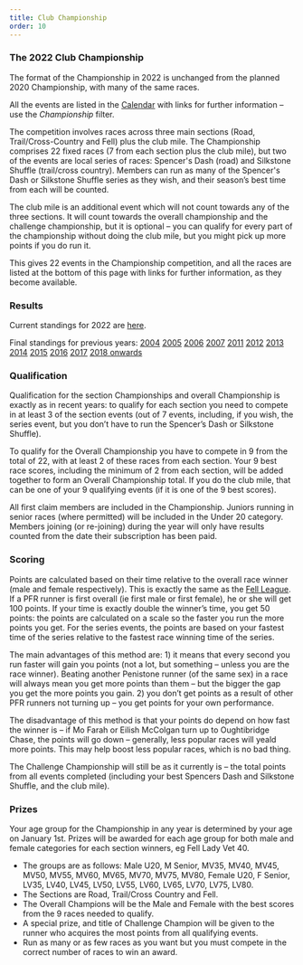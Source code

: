 ```yaml
---
title: Club Championship
order: 10
---
```

### The 2022 Club Championship

The format of the Championship in 2022 is unchanged from the planned 2020 Championship, with many of the same races.

All the events are listed in the [Calendar](https://pfrac.chrishodgson.co.uk/calendar) with links for further information – use the _Championship_ filter.

The competition involves races across three main sections (Road, Trail/Cross-Country and Fell) plus the club mile. The Championship comprises 22 fixed races (7 from each section plus the club mile), but two of the events are local series of races: Spencer's Dash (road) and Silkstone Shuffle (trail/cross country). Members can run as many of the Spencer's Dash or Silkstone Shuffle series as they wish, and their season’s best time from each will be counted.

The club mile is an additional event which will not count towards any of the three sections. It will count towards the overall championship and the challenge championship, but it is optional – you can qualify for every part of the championship without doing the club mile, but you might pick up more points if you do run it.

This gives 22 events in the Championship competition, and all the races are listed at the bottom of this page with links for further information, as they become available.

### Results

Current standings for 2022 are [here](http://results.pfrac.co.uk/http://results.pfrac.co.uk/Championship2022/Challenge.html).

Final standings for previous years:
[2004](http://pfrac.co.uk/wp-content/uploads/2015/11/Championship-2004-Results.xlsx)
[2005](http://pfrac.co.uk/wp-content/uploads/2015/11/Championship-2005-Results.xlsx)
[2006](http://pfrac.co.uk/wp-content/uploads/2015/11/Championship-2006-Results.xlsx)
[2007](http://pfrac.co.uk/wp-content/uploads/2015/11/Championship-2007-Results.xlsx)
[2011](http://pfrac.co.uk/wp-content/uploads/2015/11/Championship-2011-Results.pdf)
[2012](http://pfrac.co.uk/wp-content/uploads/2015/11/Championship-2012-Results.pdf)
[2013](http://pfrac.co.uk/docs/champs/PFR%20championship%202013%20Final%20Results.pdf)
[2014](http://pfrac.co.uk/wp-content/uploads/2014/12/PFR-championship-2014-final.pdf)
[2015](http://pfrac.co.uk/wp-content/uploads/2015/12/Championship-2015-Final-Results.pdf)
[2016](http://pfrac.co.uk/wp-content/uploads/2016/12/Championship-2016-Results.pdf)
[2017](http://pfrac.co.uk/wp-content/uploads/2017/12/Championship-2017-Results.pdf)
[2018 onwards](http://results.pfrac.co.uk)

### Qualification

Qualification for the section Championships and overall Championship is exactly as in recent years: to qualify for each section you need to compete in at least 3 of the section events (out of 7 events, including, if you wish, the series event, but you don’t have to run the Spencer’s Dash or Silkstone Shuffle).

To qualify for the Overall Championship you have to compete in 9 from the total of 22, with at least 2 of these races from each section. Your 9 best race scores, including the minimum of 2 from each section, will be added together to form an Overall Championship total. If you do the club mile, that can be one of your 9 qualifying events (if it is one of the 9 best scores).

All first claim members are included in the Championship. Juniors running in senior races (where permitted) will be included in the Under 20 category. Members joining (or re-joining) during the year will only have results counted from the date their subscription has been paid.

### Scoring

Points are calculated based on their time relative to the overall race winner (male and female respectively). This is exactly the same as the [Fell League](http://pfrac.co.uk/club-competitions/fell-league/). If a PFR runner is first overall (ie first male or first female), he or she will get 100 points. If your time is exactly double the winner’s time, you get 50 points: the points are calculated on a scale so the faster you run the more points you get. For the series events, the points are based on your fastest time of the series relative to the fastest race winning time of the series.

The main advantages of this method are: 1) it means that every second you run faster will gain you points (not a lot, but something – unless you are the race winner). Beating another Penistone runner (of the same sex) in a race will always mean you get more points than them – but the bigger the gap you get the more points you gain. 2) you don’t get points as a result of other PFR runners not turning up – you get points for your own performance.

The disadvantage of this method is that your points do depend on how fast the winner is – if Mo Farah or Eilish McColgan turn up to Oughtibridge Chase, the points will go down – generally, less popular races will yeald more points. This may help boost less popular races, which is no bad thing.

The Challenge Championship will still be as it currently is – the total points from all events completed (including your best Spencers Dash and Silkstone Shuffle, and the club mile).

### Prizes

Your age group for the Championship in any year is determined by your age on January 1st. Prizes will be awarded for each age group for both male and female categories for each section winners, eg Fell Lady Vet 40.

- The groups are as follows: Male U20, M Senior, MV35, MV40, MV45, MV50, MV55, MV60, MV65, MV70, MV75, MV80, Female U20, F Senior, LV35, LV40, LV45, LV50, LV55, LV60, LV65, LV70, LV75, LV80.
- The Sections are Road, Trail/Cross Country and Fell.
- The Overall Champions will be the Male and Female with the best scores from the 9 races needed to qualify.
- A special prize, and title of Challenge Champion will be given to the runner who acquires the most points from all qualifying events.
- Run as many or as few races as you want but you must compete in the correct number of races to win an award.
